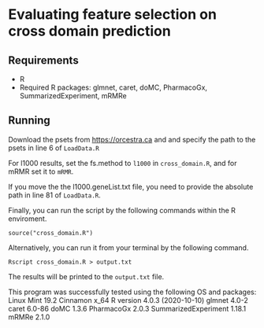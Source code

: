 

# Evaluating feature selection on cross domain prediction


## Requirements
- R
- Required R packages: glmnet, caret, doMC, PharmacoGx, SummarizedExperiment, mRMRe

## Running
Download the psets from https://orcestra.ca and and specify the path to the psets in line 6 of `LoadData.R`

For l1000 results, set the fs.method to `l1000` in `cross_domain.R`, and for mRMR set it to `mRMR`.

If you move the the l1000.geneList.txt file, you need to provide the absolute path in line 81 of `LoadData.R`.

Finally, you can run the script by the following commands within the R enviroment. 
```
source("cross_domain.R")
```
Alternatively, you can run it from your terminal by the following command. 
```
Rscript cross_domain.R > output.txt
```
The results will be printed to the `output.txt` file. 

This program was successfully tested using the following OS and packages:
Linux Mint 19.2 Cinnamon x_64
R version 4.0.3 (2020-10-10)
glmnet 4.0-2
caret 6.0-86
doMC 1.3.6
PharmacoGx 2.0.3
SummarizedExperiment 1.18.1
mRMRe 2.1.0
